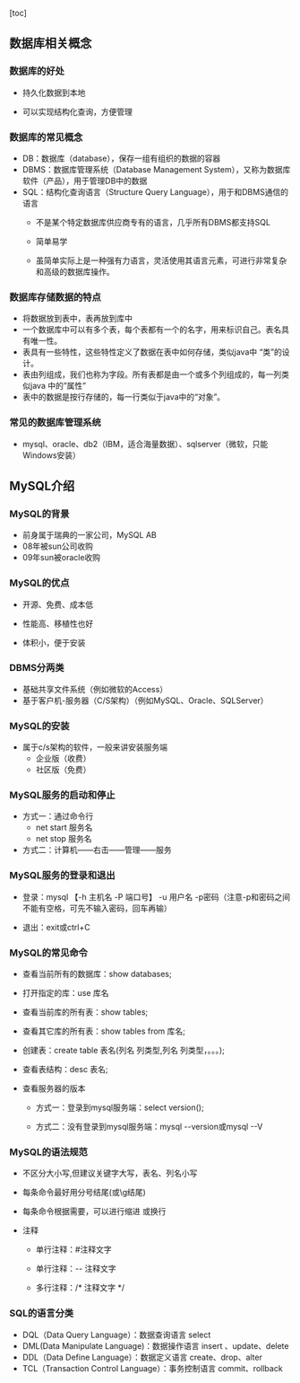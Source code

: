[toc]

## 数据库相关概念

### 数据库的好处

* 持久化数据到本地

*  可以实现结构化查询，方便管理

### 数据库的常见概念

* DB：数据库（database），保存一组有组织的数据的容器
* DBMS：数据库管理系统（Database Management System），又称为数据库软件（产品），用于管理DB中的数据
 * SQL：结构化查询语言（Structure Query Language），用于和DBMS通信的语言
    * 不是某个特定数据库供应商专有的语言，几乎所有DBMS都支持SQL

   * 简单易学
   * 虽简单实际上是一种强有力语言，灵活使用其语言元素，可进行非常复杂和高级的数据库操作。

### 数据库存储数据的特点

* 将数据放到表中，表再放到库中
* 一个数据库中可以有多个表，每个表都有一个的名字，用来标识自己。表名具有唯一性。
* 表具有一些特性，这些特性定义了数据在表中如何存储，类似java中 “类”的设计。
* 表由列组成，我们也称为字段。所有表都是由一个或多个列组成的，每一列类似java 中的”属性”
* 表中的数据是按行存储的，每一行类似于java中的“对象”。

### 常见的数据库管理系统

* mysql、oracle、db2（IBM，适合海量数据）、sqlserver（微软，只能Windows安装）



## MySQL介绍

### MySQL的背景

* 前身属于瑞典的一家公司，MySQL AB
* 08年被sun公司收购
* 09年sun被oracle收购

### MySQL的优点

* 开源、免费、成本低

* 性能高、移植性也好
* 体积小，便于安装

### DBMS分两类

* 基础共享文件系统（例如微软的Access）
* 基于客户机-服务器（C/S架构）（例如MySQL、Oracle、SQLServer）

### MySQL的安装

* 属于c/s架构的软件，一般来讲安装服务端
  * 企业版（收费）
  * 社区版（免费）

### MySQL服务的启动和停止

* 方式一：通过命令行
  * net start 服务名
  *  net stop 服务名 
* 方式二：计算机——右击——管理——服务

### MySQL服务的登录和退出

* 登录：mysql 【-h 主机名 -P 端口号】 -u 用户名 -p密码（注意-p和密码之间不能有空格，可先不输入密码，回车再输）	

* 退出：exit或ctrl+C

### MySQL的常见命令

* 查看当前所有的数据库：show databases;

* 打开指定的库：use 库名

* 查看当前库的所有表：show tables;

* 查看其它库的所有表：show tables from 库名;

* 创建表：create table 表名(列名 列类型,列名 列类型，。。。);

* 查看表结构：desc 表名;

* 查看服务器的版本

  * 方式一：登录到mysql服务端：select version();

  * 方式二：没有登录到mysql服务端：mysql --version或mysql --V

    

### MySQL的语法规范

* 不区分大小写,但建议关键字大写，表名、列名小写

* 每条命令最好用分号结尾(或\g结尾)

* 每条命令根据需要，可以进行缩进 或换行

* 注释

  * 单行注释：#注释文字

  * 单行注释：-- 注释文字

  * 多行注释：/* 注释文字  */
  
    

### SQL的语言分类

* DQL（Data Query Language）：数据查询语言
  		select 
* DML(Data Manipulate Language)：数据操作语言
  		insert 、update、delete
* DDL（Data Define Language）：数据定义语言
  		create、drop、alter
* TCL（Transaction Control Language）：事务控制语言
  		commit、rollback

